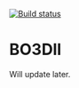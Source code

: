 [![Build status](https://ci.appveyor.com/api/projects/status/mekgh42kq15fjkv6?svg=true)](https://ci.appveyor.com/project/e7ite/wawdll)

# BO3Dll
Will update later.